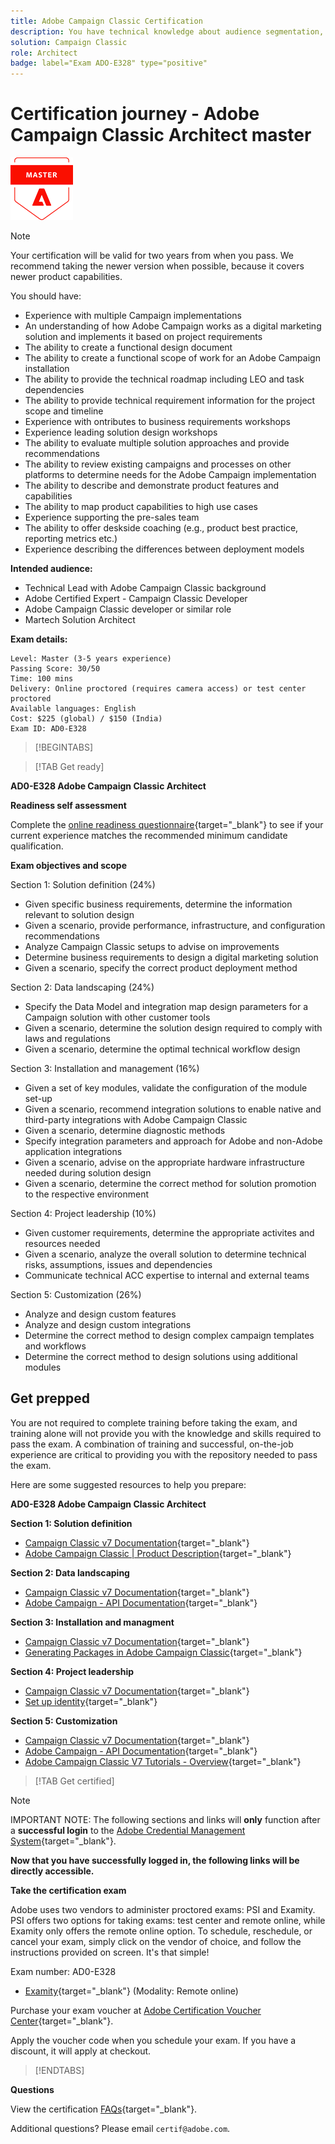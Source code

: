 ```yaml
---
title: Adobe Campaign Classic Certification
description: You have technical knowledge about audience segmentation, destination exports, and activation on real time basis for unified profiles that adhere to data and privacy regulations, customer data platforms (CDP) and knowledge of Adobe Experience Platform.
solution: Campaign Classic
role: Architect
badge: label="Exam ADO-E328" type="positive"
---
```

# Certification journey - Adobe Campaign Classic Architect master

![Certification Master Badge](../assets/master-badge-Xsmall.png)

>[!NOTE]
>
>Your certification will be valid for two years from when you pass. We recommend taking the newer version when possible, because it covers newer product capabilities.


You should have:

* Experience with multiple Campaign implementations
* An understanding of how Adobe Campaign works as a digital marketing solution and implements it based on project requirements
* The ability to create a functional design document
* The ability to create a functional scope of work for an Adobe Campaign installation
* The ability to provide the technical roadmap including LEO and task dependencies
* The ability to provide technical requirement information for the project scope and timeline
* Experience with ontributes to business requirements workshops
* Experience leading solution design workshops
* The ability to evaluate multiple solution approaches and provide recommendations
* The ability to review existing campaigns and processes on other platforms to determine needs for the Adobe Campaign implementation
* The ability to describe and demonstrate product features and capabilities
* The ability to map product capabilities to high use cases
* Experience supporting the pre-sales team
* The ability to offer deskside coaching (e.g., product best practice, reporting metrics etc.)
* Experience describing the differences between deployment models

**Intended audience:**

* Technical Lead with Adobe Campaign Classic background
* Adobe Certified Expert - Campaign Classic Developer
* Adobe Campaign Classic developer or similar role
* Martech Solution Architect

**Exam details:**

```
Level: Master (3-5 years experience)
Passing Score: 30/50
Time: 100 mins
Delivery: Online proctored (requires camera access) or test center proctored
Available languages: English
Cost: $225 (global) / $150 (India)
Exam ID: AD0-E328

```

>[!BEGINTABS]

>[!TAB Get ready]

**AD0-E328  Adobe Campaign Classic Architect**

**Readiness self assessment**

Complete the [online readiness questionnaire](https://scorpion.caveon.com/launchpad/ad-q-e318-readiness-questionnaire-for-adobe-campaign-classic-architect-master-exam/ad-q-e318-readiness-questionnaire-for-adobe-campaign-classic-architect-master-exam){target="_blank"} to see if your current experience matches the recommended minimum candidate qualification.

**Exam objectives and scope**

Section 1: Solution definition (24%)

* Given specific business requirements, determine the information relevant to solution design
* Given a scenario, provide performance, infrastructure, and configuration recommendations
* Analyze Campaign Classic setups to advise on improvements
* Determine business requirements to design a digital marketing solution
* Given a scenario, specify the correct product deployment method

Section 2: Data landscaping (24%)

* Specify the Data Model and integration map design parameters for a Campaign solution with other customer tools
* Given a scenario, determine the solution design required to comply with laws and regulations
* Given a scenario, determine the optimal technical workflow design

Section 3: Installation and management (16%)

* Given a set of key modules, validate the configuration of the module set-up
* Given a scenario, recommend integration solutions to enable native and third-party integrations with Adobe Campaign Classic
* Given a scenario, determine diagnostic methods
* Specify integration parameters and approach for Adobe and non-Adobe application integrations
* Given a scenario, advise on the appropriate hardware infrastructure needed during solution design
* Given a scenario, determine the correct method for solution promotion to the respective environment

Section 4: Project leadership (10%)

* Given customer requirements, determine the appropriate activites and resources needed
* Given a scenario, analyze the overall solution to determine technical risks, assumptions, issues and dependencies
* Communicate technical ACC expertise to internal and external teams

Section 5: Customization (26%)

* Analyze and design custom features
* Analyze and design custom integrations
* Determine the correct method to design complex campaign templates and workflows
* Determine the correct method to design solutions using additional modules

## Get prepped

You are not required to complete training before taking the exam, and training alone will not provide you with the knowledge and skills required to pass the exam. A combination of training and successful, on-the-job experience are critical to providing you with the repository needed to pass the exam.

Here are some suggested resources to help you prepare:

**AD0-E328 Adobe Campaign Classic Architect**

**Section 1: Solution definition**

* [Campaign Classic v7 Documentation](https://experienceleague.adobe.com/docs/campaign-classic/using/campaign-classic-home.html){target="_blank"}
* [Adobe Campaign Classic | Product Description](https://helpx.adobe.com/dk/legal/product-descriptions/adobe-campaign-classic---product-description.html){target="_blank"}

**Section 2: Data landscaping**

* [Campaign Classic v7 Documentation](https://experienceleague.adobe.com/docs/campaign-classic/using/campaign-classic-home.html){target="_blank"}
* [Adobe Campaign - API Documentation](https://experienceleague.adobe.com/developer/campaign-api/api/index.html){target="_blank"}

**Section 3: Installation and managment**

* [Campaign Classic v7 Documentation](https://experienceleague.adobe.com/docs/campaign-classic/using/campaign-classic-home.html){target="_blank"}
* [Generating Packages in Adobe Campaign Classic](https://helpx.adobe.com/campaign/classic/how-to/generate-packages-in-acv6.html){target="_blank"}

**Section 4: Project leadership**

* [Campaign Classic v7 Documentation](https://experienceleague.adobe.com/docs/campaign-classic/using/campaign-classic-home.html){target="_blank"}
* [Set up identity](https://helpx.adobe.com/uk/enterprise/using/set-up-identity.html){target="_blank"}

**Section 5: Customization**

* [Campaign Classic v7 Documentation](https://experienceleague.adobe.com/docs/campaign-classic/using/campaign-classic-home.html){target="_blank"}
* [Adobe Campaign - API Documentation](https://experienceleague.adobe.com/developer/campaign-api/api/index.html){target="_blank"}
* [Adobe Campaign Classic V7 Tutorials - Overview](https://experienceleague.adobe.com/docs/campaign-classic-learn/tutorials/overview.html){target="_blank"}

>[!TAB Get certified]

>[!NOTE]
>
>IMPORTANT NOTE: The following sections and links will **only** function after a **successful login** to the [Adobe Credential Management System](http://www.certmetrics.com/adobe){target="_blank"}. 


**Now that you have successfully logged in, the following links will be directly accessible.**

**Take the certification exam**

Adobe uses two vendors to administer proctored exams: PSI and Examity. PSI offers two options for taking exams: test center and remote online, while Examity only offers the remote online option.
To schedule, reschedule, or cancel your exam, simply click on the vendor of choice, and follow the instructions provided on screen. It's that simple!

Exam number: AD0-E328

* [Examity](https://www.certmetrics.com/adobe/candidate/examity_sso.aspx?eid=AD0-E328){target="_blank"} (Modality: Remote online)

Purchase your exam voucher at [Adobe Certification Voucher Center](https://market.xvoucher.com/adobe/global){target="_blank"}. 

Apply the voucher code when you schedule your exam. If you have a discount, it will apply at checkout.

>[!ENDTABS]

**Questions**

View the certification [FAQs](https://solutionpartners.adobe.com/solution-partners/training_and_certification/certification/certification_faq.html#){target="_blank"}.

Additional questions? Please email `certif@adobe.com`.
